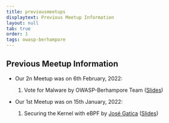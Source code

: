 ```yaml
---
title: previousmeetups
displaytext: Previous Meetup Information
layout: null
tab: true
order: 1
tags: owasp-berhampore
---
```


Previous Meetup Information
---------------------------------------
- Our 2n Meetup was on 6th February, 2022:
    1. Vote for Malware by OWASP-Berhampore Team ([Slides](https://docs.google.com/presentation/d/1w5NAMBZZxRx4cLkHWFMJGwJtV0LaaqlKaIlRJSI75EA/edit?usp=sharing))

- Our 1st Meetup was on 15th January, 2022:
    1. Securing the Kernel with eBPF by [José Gatica](https://twitter.com/josegatica) ([Slides](https://))

<!-- end list -->
